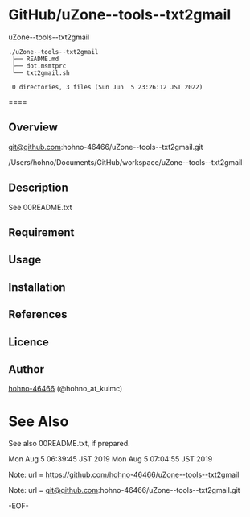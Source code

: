 
# GitHub/uZone--tools--txt2gmail

uZone--tools--txt2gmail

    ./uZone--tools--txt2gmail
     ├── README.md
     ├── dot.msmtprc
     └── txt2gmail.sh
     
     0 directories, 3 files (Sun Jun  5 23:26:12 JST 2022)

====

## Overview

git@github.com:hohno-46466/uZone--tools--txt2gmail.git

/Users/hohno/Documents/GitHub/workspace/uZone--tools--txt2gmail

## Description

See 00README.txt

## Requirement

## Usage

## Installation

## References

## Licence

## Author

[hohno-46466](https://github.com/hohno-46466) (@hohno_at_kuimc)

# See Also

See also 00README.txt, if prepared.

Mon Aug  5 06:39:45 JST 2019
Mon Aug  5 07:04:55 JST 2019

Note: 	url = https://github.com/hohno-46466/uZone--tools--txt2gmail

Note:   url = git@github.com:hohno-46466/uZone--tools--txt2gmail.git

-EOF-
